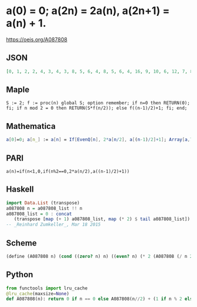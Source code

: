 # a\(0\) \= 0; a\(2n\) \= 2a\(n\), a\(2n\+1\) \= a\(n\) \+ 1\.
https://oeis.org/A087808
## JSON
```JSON
[0, 1, 2, 2, 4, 3, 4, 3, 8, 5, 6, 4, 8, 5, 6, 4, 16, 9, 10, 6, 12, 7, 8, 5, 16, 9, 10, 6, 12, 7, 8, 5, 32, 17, 18, 10, 20, 11, 12, 7, 24, 13, 14, 8, 16, 9, 10, 6, 32, 17, 18, 10, 20, 11, 12, 7, 24, 13, 14, 8, 16, 9, 10, 6, 64, 33, 34, 18, 36, 19, 20, 11, 40, 21, 22, 12]
```
## Maple
```Maple
S := 2; f := proc(n) global S; option remember; if n=0 then RETURN(0); fi; if n mod 2 = 0 then RETURN(S*f(n/2)); else f((n-1)/2)+1; fi; end;
```
## Mathematica
```Mathematica
a[0]=0; a[n_] := a[n] = If[EvenQ[n], 2*a[n/2], a[(n-1)/2]+1]; Array[a,76,0] (* _Jean-François Alcover_, Aug 12 2017 *)
```
## PARI
```PARI
a(n)=if(n<1,0,if(n%2==0,2*a(n/2),a((n-1)/2)+1))
```
## Haskell
```Haskell
import Data.List (transpose)
a087808 n = a087808_list !! n
a087808_list = 0 : concat
   (transpose [map (+ 1) a087808_list, map (* 2) $ tail a087808_list])
-- _Reinhard Zumkeller_, Mar 18 2015
```
## Scheme
```Scheme
(define (A087808 n) (cond ((zero? n) n) ((even? n) (* 2 (A087808 (/ n 2)))) (else (+ 1 (A087808 (/ (- n 1) 2)))))) ;; _Antti Karttunen_, Oct 07 2016
```
## Python
```Python
from functools import lru_cache
@lru_cache(maxsize=None)
def A087808(n): return 0 if n == 0 else A087808(n//2) + (1 if n % 2 else A087808(n//2)) # _Chai Wah Wu_, Mar 08 2022
```
